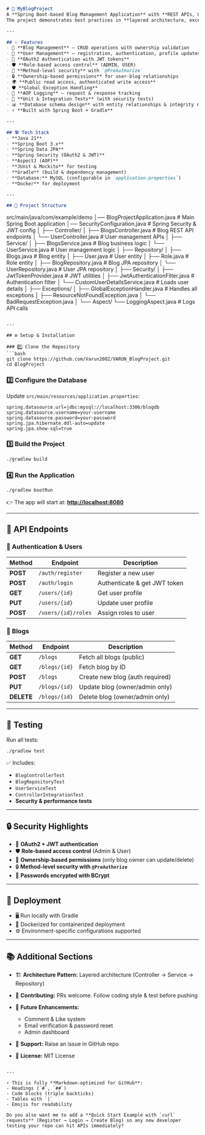 
```markdown
# 🚀 MyBlogProject  
A **Spring Boot-based Blog Management Application** with **REST APIs, OAuth2 authentication, role-based access control, AOP logging, and global exception handling.**  
The project demonstrates best practices in **layered architecture, exception management, database schema design, and test-driven development.**  

---

## ✨ Features  
- 📖 **Blog Management** – CRUD operations with ownership validation  
- 👤 **User Management** – registration, authentication, profile updates, role assignment  
- 🔐 **OAuth2 Authentication with JWT tokens**  
- 🛡️ **Role-based access control** (ADMIN, USER)  
- 🔏 **Method-level security** with `@PreAuthorize`  
- 🔒 **Ownership-based permissions** for user-blog relationships  
- 🌍 **Public read access, authenticated write access**  
- 🛡️ **Global Exception Handling**  
- 🧩 **AOP Logging** – request & response tracking  
- 🧪 **Unit & Integration Tests** (with security tests)  
- 📊 **Database schema design** with entity relationships & integrity rules  
- ⚡ **Built with Spring Boot + Gradle**  

---

## 🛠️ Tech Stack  
- **Java 21**  
- **Spring Boot 3.x**  
- **Spring Data JPA**  
- **Spring Security (OAuth2 & JWT)**  
- **AspectJ (AOP)**  
- **JUnit & Mockito** for testing  
- **Gradle** (build & dependency management)  
- **Database:** MySQL (configurable in `application.properties`)  
- **Docker** for deployment  

---

## 📂 Project Structure  
```

src/main/java/com/example/demo
│── BlogProjectApplication.java        # Main Spring Boot application
│── SecurityConfiguration.java         # Spring Security & JWT config
│
├── Controller/
│   ├── BlogsController.java            # Blog REST API endpoints
│   └── UserController.java             # User management APIs
│
├── Service/
│   ├── BlogsService.java               # Blog business logic
│   └── UserService.java                # User management logic
│
├── Repository/
│   ├── Blogs.java                      # Blog entity
│   ├── User.java                       # User entity
│   ├── Role.java                       # Role entity
│   ├── BlogRepository.java             # Blog JPA repository
│   └── UserRepository.java             # User JPA repository
│
├── Security/
│   ├── JwtTokenProvider.java           # JWT utilities
│   ├── JwtAuthenticationFilter.java    # Authentication filter
│   └── CustomUserDetailsService.java   # Loads user details
│
├── Exceptions/
│   ├── GlobalExceptionHandler.java     # Handles all exceptions
│   ├── ResourceNotFoundException.java
│   └── BadRequestException.java
│
└── Aspect/
└── LoggingAspect.java              # Logs API calls

````

---

## ⚙️ Setup & Installation  

### 1️⃣ Clone the Repository  
```bash
git clone https://github.com/Varun2002/VARUN_BlogProject.git
cd BlogProject
````

### 2️⃣ Configure the Database

Update `src/main/resources/application.properties`:

```properties
spring.datasource.url=jdbc:mysql://localhost:3306/blogdb
spring.datasource.username=your-username
spring.datasource.password=your-password
spring.jpa.hibernate.ddl-auto=update
spring.jpa.show-sql=true
```

### 3️⃣ Build the Project

```bash
./gradlew build
```

### 4️⃣ Run the Application

```bash
./gradlew bootRun
```

👉 The app will start at: **[http://localhost:8080](http://localhost:8080)**

---

## 🔑 API Endpoints

### 🔐 Authentication & Users

| Method   | Endpoint            | Description                  |
| -------- | ------------------- | ---------------------------- |
| **POST** | `/auth/register`    | Register a new user          |
| **POST** | `/auth/login`       | Authenticate & get JWT token |
| **GET**  | `/users/{id}`       | Get user profile             |
| **PUT**  | `/users/{id}`       | Update user profile          |
| **POST** | `/users/{id}/roles` | Assign roles to user         |

### 📖 Blogs

| Method     | Endpoint      | Description                     |
| ---------- | ------------- | ------------------------------- |
| **GET**    | `/blogs`      | Fetch all blogs (public)        |
| **GET**    | `/blogs/{id}` | Fetch blog by ID                |
| **POST**   | `/blogs`      | Create new blog (auth required) |
| **PUT**    | `/blogs/{id}` | Update blog (owner/admin only)  |
| **DELETE** | `/blogs/{id}` | Delete blog (owner/admin only)  |

---

## 🧪 Testing

Run all tests:

```bash
./gradlew test
```

✅ Includes:

* `BlogControllerTest`
* `BlogRepositoryTest`
* `UserServiceTest`
* `ControllerIntegrationTest`
* **Security & performance tests**

---

## 🔒 Security Highlights

* 🔐 **OAuth2 + JWT authentication**
* 🛡️ **Role-based access control** (Admin & User)
* 🔏 **Ownership-based permissions** (only blog owner can update/delete)
* 🔒 **Method-level security with `@PreAuthorize`**
* 🔑 **Passwords encrypted with BCrypt**

---

## 🚀 Deployment

* 🖥️ Run locally with Gradle
* 🐳 Dockerized for containerized deployment
* ⚙️ Environment-specific configurations supported

---

## 📚 Additional Sections

* 🏗️ **Architecture Pattern:** Layered architecture (Controller → Service → Repository)
* 🤝 **Contributing:** PRs welcome. Follow coding style & test before pushing
* 🌱 **Future Enhancements:**

  * Comment & Like system
  * Email verification & password reset
  * Admin dashboard
* 📩 **Support:** Raise an issue in GitHub repo
* 📜 **License:** MIT License

```

---

⚡ This is fully **Markdown-optimized for GitHub**:  
- Headings (`#`, `##`)  
- Code blocks (triple backticks)  
- Tables with `|`  
- Emojis for readability  

Do you also want me to add a **Quick Start Example with `curl` requests** (Register → Login → Create Blog) so any new developer testing your repo can hit APIs immediately?
```

